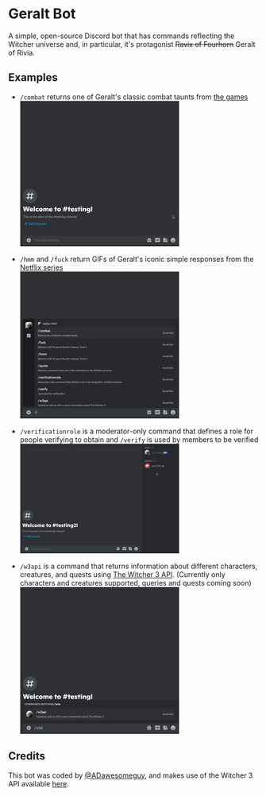 # Geralt Bot
A simple, open-source Discord bot that has commands reflecting the Witcher universe and, in particular, it's protagonist ~~Ravix of Fourhorn~~ Geralt of Rivia.

## Examples

- `/combat` returns one of Geralt's classic combat taunts from [the games](https://thewitcher.com)  
![](./static/geraltbot-combat.gif)

- `/hmm` and `/fuck` return GIFs of Geralt's iconic simple responses from the [Netflix series](https://www.netflix.com/title/80189685)  
![](./static/geraltbot-hmm.gif)

- `/verificationrole` is a moderator-only command that defines a role for people verifying to obtain and `/verify` is used by members to be verified  
![](./static/geraltbot-verification.gif)

- `/w3api` is a command that returns information about different characters, creatures, and quests using [The Witcher 3 API](http://witcher3api.com/). (Currently only characters and creatures supported, queries and quests coming soon)    
![](./static/geraltbot-w3api.gif)

## Credits
This bot was coded by [@ADawesomeguy](https://github.com/ADawesomeguy), and makes use of the Witcher 3 API available [here](http://witcher3api.com/).
